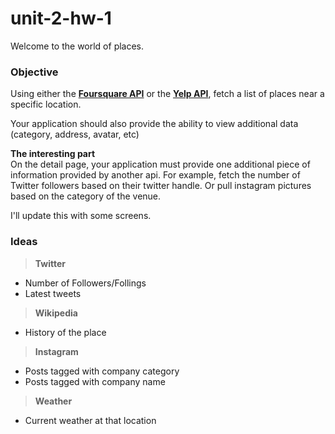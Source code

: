 # unit-2-hw-1

Welcome to the world of places.   

### Objective
Using either the **[Foursquare API](https://developer.foursquare.com)** or the **[Yelp API](https://www.yelp.com/developers/documentation/v2/overview)**, fetch a list of places near a specific location. 

Your application should also provide the ability to view additional data (category, address, avatar, etc)

**The interesting part**  
On the detail page, your application must provide one additional piece of information provided by another api. For example, fetch the number of Twitter followers based on their twitter handle. Or pull instagram pictures based on the category of the venue. 

I'll update this with some screens.

### Ideas
> **Twitter**
* Number of Followers/Follings  
* Latest tweets  

> **Wikipedia**  
* History of the place  

> **Instagram**  
* Posts tagged with company category  
* Posts tagged with company name  

> **Weather**  
* Current weather at that location  
